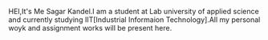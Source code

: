 HEI,It's Me Sagar Kandel.I am a student at Lab university of applied science and currently studying IIT[Industrial Informaion Technology].All my personal woyk and assignment works will be present here.
